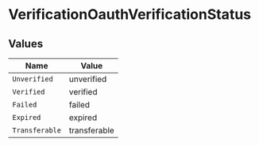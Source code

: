 # VerificationOauthVerificationStatus


## Values

| Name           | Value          |
| -------------- | -------------- |
| `Unverified`   | unverified     |
| `Verified`     | verified       |
| `Failed`       | failed         |
| `Expired`      | expired        |
| `Transferable` | transferable   |